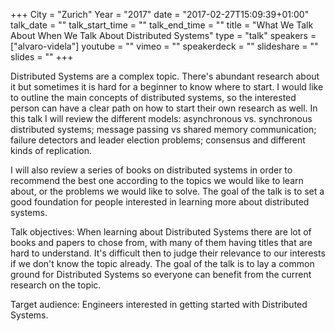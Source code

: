 +++
City = "Zurich"
Year = "2017"
date = "2017-02-27T15:09:39+01:00"
talk_date = ""
talk_start_time = ""
talk_end_time = ""
title = "What We Talk About When We Talk About Distributed Systems"
type = "talk"
speakers = ["alvaro-videla"]
youtube = ""
vimeo = ""
speakerdeck = ""
slideshare = ""
slides = ""
+++

Distributed Systems are a complex topic. There's abundant research about it but sometimes 
it is hard for a beginner to know where to start. I would like to outline the main 
concepts of distributed systems, so the interested person can have a clear path on how to 
start their own research as well. In this talk I will review the different models: 
asynchronous vs. synchronous distributed systems; message passing vs shared memory 
communication; failure detectors and leader election problems; consensus and different 
kinds of replication.

I will also review a series of books on distributed systems in order to recommend the best 
one according to the topics we would like to learn about, or the problems we would like to 
solve. The goal of the talk is to set a good foundation for people interested in learning 
more about distributed systems.

Talk objectives:
When learning about Distributed Systems there are lot of books and papers to chose from, 
with many of them having titles that are hard to understand. It's difficult then to judge 
their relevance to our interests if we don't know the topic already. The goal of the talk 
is to lay a common ground for Distributed Systems so everyone can benefit from the current 
research on the topic.

Target audience:
Engineers interested in getting started with Distributed Systems.
